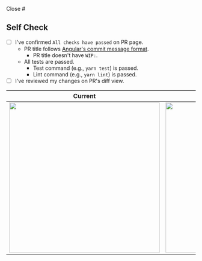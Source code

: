 Close #<IssueNumber>

## Self Check

- [ ] I've confirmed `All checks have passed` on PR page.
  - PR title follows [Angular's commit message format](https://github.com/angular/angular/blob/main/CONTRIBUTING.md#-commit-message-format).
    - PR title doesn't have `WIP:`.
  - All tests are passed.
    - Test command (e.g., `yarn test`) is passed.
    - Lint command (e.g., `yarn lint`) is passed.
- [ ] I've reviewed my changes on PR's diff view.

<!-- Please add screenshots if you modify the UI. Otherwise, remove the following table. -->

| Current                  | In coming                |
| ------------------------ | ------------------------ |
| <img src="" width="400"> | <img src="" width="400"> |
